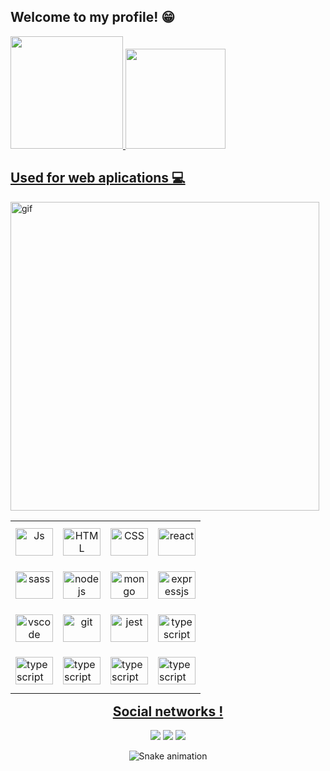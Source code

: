 ## Welcome to my profile! 😁

 <div>
   <a href="https://github.com/Pedro-Henrique-dos-Santos">
   <img height="180em" src="https://github-readme-stats.vercel.app/api?username=Pedro-Henrique-dos-Santos&show_icons=true&theme=synthwave&include_all_commits=true&count_private=true"/>
   <img height="160em" src="https://github-readme-stats.vercel.app/api/top-langs/?username=Pedro-Henrique-dos-Santos&layout=compact&langs_count=6&theme=synthwave"/>

</div>
 <h2>Used for web aplications 💻</h2>
 <img src="./Anime+Blogging_gif (480×270).gif" "height="312" width="494" alt="gif" align="left"/>
<table align="right">
  <tr height="69px">
   <td align="center">
     <img align="center" alt="Js" height="44" width="60" src="https://skillicons.dev/icons?i=javascript">
    </td>
   <td align="center">
     <img align="center" alt="HTML" height="44" width="60" src="https://skillicons.dev/icons?i=html">
   </td>
   <td align="center">
     <img align="center" alt="CSS" height="44" width="60" src="https://skillicons.dev/icons?i=css">
   </td>
   <td align="center">
     <img src="https://skillicons.dev/icons?i=react" height="44" width="60" alt="react" align="center" />
   </td>
  </tr>
 <tr height="69px" >
  <td align="center">
  <img src="https://skillicons.dev/icons?i=sass" height="44" width="60" alt="sass" align="center"/>
 </td>
   <td align="center">                                                                                                                                                 
  <img src="https://skillicons.dev/icons?i=nodejs" height="44" width="60" alt="nodejs" align="center"/>
  </td>
   <td align="center">
  <img src="https://skillicons.dev/icons?i=mongodb" height="44" width="60" alt="mongo" align="center" />
 </td>
 <td align="center">                                                                                                                                                   
  <img src="https://skillicons.dev/icons?i=expressjs" height="44" width="60" alt="expressjs" align="center"/>
  </td>
 </tr>
  <tr height="69px" >
  <td align="center">
  <img src="https://skillicons.dev/icons?i=redux" height="44" width="60" alt="vscode" align="center"/>
 </td>
   <td align="center">                                                                                                                                                 
  <img src="https://skillicons.dev/icons?i=git" height="44" width="60" alt="git" align="center"/>
  </td>
   <td align="center">
  <img src="https://skillicons.dev/icons?i=nestjs" height="44" width="60" alt="jest" align="center" />
 </td>
 <td align="center">                                                                                                                                                   
  <img src="https://skillicons.dev/icons?i=ts" height="44" width="60" alt="typescript" align="center"/>
  </td>
 </tr>
 <tr height="69px" >
  <td>
   <img src="https://skillicons.dev/icons?i=vscode" height="44" width="60" alt="typescript" align="center"/>
  </td>
  <td>
   <img src="https://skillicons.dev/icons?i=styledcomponents" height="44" width="60" alt="typescript" align="center"/>
  </td>     
  <td>
   <img src="https://skillicons.dev/icons?i=mysql" height="44" width="60" alt="typescript" align="center"/>
  </td>   
    <td>
   <img src="https://skillicons.dev/icons?i=prisma" height="44" width="60" alt="typescript" align="center"/>
  </td>                                                                                                         
   </table>                
                 
</div>
 
 <br>
  <br>
<br>
<br>
<br>                                                                                                           
<br>
<br>
<br>
<br>
<br>
<br>     
<br>
<br>                                                                                                           
  <h2 align="center">Social networks !</h2>
 
<div align="center"> 
  
  <a href="https://www.instagram.com/ptb0y/" target="_blank"><img src="https://img.shields.io/badge/-Instagram-%23E4405F?style=for-the-badge&logo=instagram&logoColor=white" target="_blank"></a>
  <a href = ""><img src="https://img.shields.io/badge/-Gmail-%23333?style=for-the-badge&logo=gmail&logoColor=white" target="_blank"></a>
  <a href="" target="_blank"><img src="https://img.shields.io/badge/-LinkedIn-%230077B5?style=for-the-badge&logo=linkedin&logoColor=white" target="_blank"></a> 
 
  ![Snake animation](https://github.com/Pedro-Henrique-dos-Santos/Pedro-Henrique-dos-Santos/blob/output/github-contribution-grid-snake.svg)

</div>
